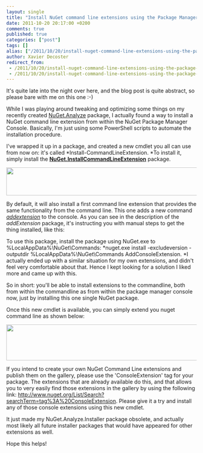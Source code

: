 ```yaml
---
layout: single
title: "Install NuGet command line extensions using the Package Manager Console"
date: 2011-10-20 20:17:00 +0200
comments: true
published: true
categories: ["post"]
tags: []
alias: ["/2011/10/20/install-nuget-command-line-extensions-using-the-package-manager-console-aspx/"]
author: Xavier Decoster
redirect_from:
 - /2011/10/20/install-nuget-command-line-extensions-using-the-package-manager-console-aspx/.html
 - /2011/10/20/install-nuget-command-line-extensions-using-the-package-manager-console-aspx/.html
---
```

<p>It's quite late into the night over here, and the blog post is quite abstract, so please bare with me on this one :-)</p>

<p>While I was playing around tweaking and optimizing some things on my recently created <a href="/post/2011/10/07/NuGet-Analyze-now-available-as-command-line-extension.aspx" target="_blank">NuGet.Analyze</a> package, I actually found a way to install a NuGet command line extension from within the NuGet Package Manager Console. Basically, I'm just using some PowerShell scripts to automate the installation procedure.</p>

<p>I've wrapped it up in a package, and created a new cmdlet you all can use from now on: it's called *Install-CommandLineExtension. *To install it, simply install the <strong><a href="http://www.nuget.org/List/Packages/NuGet.InstallCommandLineExtension" target="_blank">NuGet.InstallCommandLineExtension</a></strong> package.</p>

<p><img width="650" height="74" alt="" src="https://xavierdecosterblog.blob.core.windows.net/blog/2011-10-20/2011-10.png" /></p>

<p>By default, it will also install a first command line extension that provides the same functionality from the command line. This one adds a new command <em><a href="http://www.nuget.org/List/Packages/AddConsoleExtension" target="_blank">addextension</a></em> to the console. As you can see in the description of the <em>addExtension</em> package, it's instructing you with manual steps to get the thing installed, like this:</p>

<p>To use this package, install the package using NuGet.exe to %LocalAppData%\NuGet\Commands: *nuget.exe install -excludeversion -outputdir %LocalAppData%\NuGet\Commands AddConsoleExtension. *I actually ended up with a similar situation for my own extensions, and didn't feel very comfortable about that. Hence I kept looking for a solution I liked more and came up with this.</p>

<p>So in short: you'll be able to install extensions to the commandline, both from within the commandline as from within the package manager console now, just by installing this one single NuGet package.</p>

<p>Once this new cmdlet is available, you can simply extend you nuget command line as shown below:</p>

<p><img width="650" height="95" alt="" src="https://xavierdecosterblog.blob.core.windows.net/blog/2011-10-20/PMC_InstallCommandLineExtension_NuGetAnalyze.PNG" /></p>

<p>If you intend to create your own NuGet Command Line extensions and publish them on the gallery, please use the 'ConsoleExtension' tag for your package. The extensions that are already available do this, and that allows you to very easily find those extensions in the gallery by using the following link: <a href="http://www.nuget.org/List/Search?searchTerm=tag%3A%20ConsoleExtension">http://www.nuget.org/List/Search?searchTerm=tag%3A%20ConsoleExtension</a>. Please give it a try and install any of those console extensions using this new cmdlet.</p>

<p>It just made my NuGet.Analyze.Installer package obsolete, and actually most likely all future installer packages that would have appeared for other extensions as well.</p>

<p>Hope this helps!</p>
